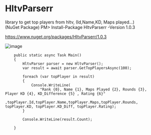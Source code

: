 # HltvParserr
library to get top players from hltv, (Id,Name,KD, Maps played...)\
(NuGet Package) PM> Install-Package HltvParserr -Version 1.0.3

https://www.nuget.org/packages/HltvParserr/1.0.3

![image](https://user-images.githubusercontent.com/52431123/162681399-97299510-709f-4182-8275-19fa5bc2536a.png)


        public static async Task Main()
        {
            HltvParser parser = new HltvParser();
            var result = await parser.GetTopPlayersAsync(100);

            foreach (var topPlayer in result)
            {
                Console.WriteLine(
                    "Rank {0}, Name {1}, Maps Played {2}, Rounds {3}, Player KD {4}, KD_Difference {5} , Rating {6}"
                    ,topPlayer.Id,topPlayer.Name,topPlayer.Maps,topPlayer.Rounds, topPlayer.KD, topPlayer.KD_Diff, topPlayer.Rating);
            }

            Console.WriteLine(result.Count);

        }
        
